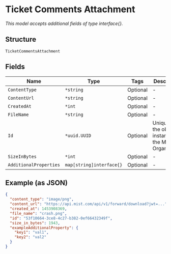 
# Ticket Comments Attachment

*This model accepts additional fields of type interface{}.*

## Structure

`TicketCommentsAttachment`

## Fields

| Name | Type | Tags | Description |
|  --- | --- | --- | --- |
| `ContentType` | `*string` | Optional | - |
| `ContentUrl` | `*string` | Optional | - |
| `CreatedAt` | `*int` | Optional | - |
| `FileName` | `*string` | Optional | - |
| `Id` | `*uuid.UUID` | Optional | Unique ID of the object instance in the Mist Organization |
| `SizeInBytes` | `*int` | Optional | - |
| `AdditionalProperties` | `map[string]interface{}` | Optional | - |

## Example (as JSON)

```json
{
  "content_type": "image/png",
  "content_url": "https://api.mist.com/api/v1/forward/download?jwt=...",
  "created_at": 1453908369,
  "file_name": "crash.png",
  "id": "53f10664-3ce8-4c27-b382-0ef66432349f",
  "size_in_bytes": 1943,
  "exampleAdditionalProperty": {
    "key1": "val1",
    "key2": "val2"
  }
}
```


